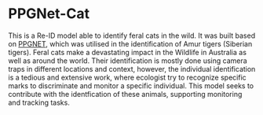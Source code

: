 # PPGNet-Cat

This is a Re-ID model able to identify feral cats in the wild. It was built based on [PPGNET](https://github.com/LcenArthas/CVWC2019-Amur-Tiger-Re-ID/tree/master), which was utilised in the identification of Amur tigers (Siberian tigers). Feral cats make a devastating impact in the Wildlife in Australia as well as around the world. Their identification is mostly done using camera traps in different locations and context, however, the individual identification is a tedious and extensive work, where ecologist try to recognize specific marks to discriminate and monitor a specific individual. This model seeks to contribute with the identfication of these animals, supporting monitoring and tracking tasks. 


